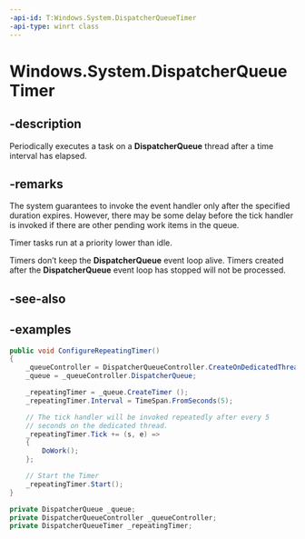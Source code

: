 ```yaml
---
-api-id: T:Windows.System.DispatcherQueueTimer
-api-type: winrt class
---
```


<!-- Class syntax.
public class DispatcherQueueTimer
-->

# Windows.System.DispatcherQueueTimer

## -description
Periodically executes a task on a **DispatcherQueue** thread after a time interval has elapsed.

## -remarks
The system guarantees to invoke the event handler only after the specified duration expires. However, there may be some delay before the tick handler is invoked if there are other pending work items in the queue.

Timer tasks run at a priority lower than idle.

Timers don’t keep the **DispatcherQueue** event loop alive. Timers created after the **DispatcherQueue** event loop has stopped will not be processed.

## -see-also

## -examples
```csharp
public void ConfigureRepeatingTimer()
{
    _queueController = DispatcherQueueController.CreateOnDedicatedThread();
    _queue = _queueController.DispatcherQueue;

    _repeatingTimer = _queue.CreateTimer ();
    _repeatingTimer.Interval = TimeSpan.FromSeconds(5);

    // The tick handler will be invoked repeatedly after every 5
    // seconds on the dedicated thread.
    _repeatingTimer.Tick += (s, e) =>
    {
        DoWork();
    };

    // Start the Timer
    _repeatingTimer.Start();
}

private DispatcherQueue _queue;
private DispatcherQueueController _queueController;
private DispatcherQueueTimer _repeatingTimer;
```
